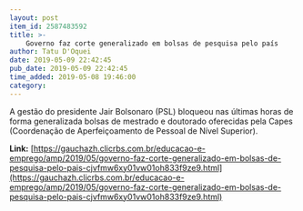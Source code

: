 ```yaml
---
layout: post
item_id: 2587483592
title: >-
    Governo faz corte generalizado em bolsas de pesquisa pelo país
author: Tatu D'Oquei
date: 2019-05-09 22:42:45
pub_date: 2019-05-09 22:42:45
time_added: 2019-05-08 19:46:00
category: 
---
```


A gestão do presidente Jair Bolsonaro (PSL) bloqueou nas últimas horas de forma generalizada bolsas de mestrado e doutorado oferecidas pela Capes (Coordenação de Aperfeiçoamento de Pessoal de Nível Superior).

**Link:** [https://gauchazh.clicrbs.com.br/educacao-e-emprego/amp/2019/05/governo-faz-corte-generalizado-em-bolsas-de-pesquisa-pelo-pais-cjvfmw6xy01vw01oh833f9ze9.html](https://gauchazh.clicrbs.com.br/educacao-e-emprego/amp/2019/05/governo-faz-corte-generalizado-em-bolsas-de-pesquisa-pelo-pais-cjvfmw6xy01vw01oh833f9ze9.html)


